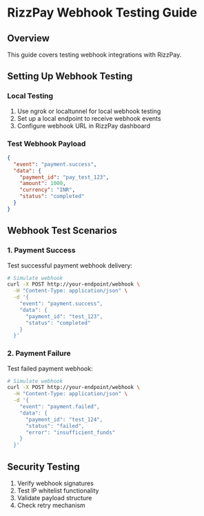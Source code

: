 
# RizzPay Webhook Testing Guide

## Overview
This guide covers testing webhook integrations with RizzPay.

## Setting Up Webhook Testing

### Local Testing
1. Use ngrok or localtunnel for local webhook testing
2. Set up a local endpoint to receive webhook events
3. Configure webhook URL in RizzPay dashboard

### Test Webhook Payload
```json
{
  "event": "payment.success",
  "data": {
    "payment_id": "pay_test_123",
    "amount": 1000,
    "currency": "INR",
    "status": "completed"
  }
}
```

## Webhook Test Scenarios

### 1. Payment Success
Test successful payment webhook delivery:
```bash
# Simulate webhook
curl -X POST http://your-endpoint/webhook \
  -H "Content-Type: application/json" \
  -d '{
    "event": "payment.success",
    "data": {
      "payment_id": "test_123",
      "status": "completed"
    }
  }'
```

### 2. Payment Failure
Test failed payment webhook:
```bash
# Simulate webhook
curl -X POST http://your-endpoint/webhook \
  -H "Content-Type: application/json" \
  -d '{
    "event": "payment.failed",
    "data": {
      "payment_id": "test_124",
      "status": "failed",
      "error": "insufficient_funds"
    }
  }'
```

## Security Testing
1. Verify webhook signatures
2. Test IP whitelist functionality
3. Validate payload structure
4. Check retry mechanism
